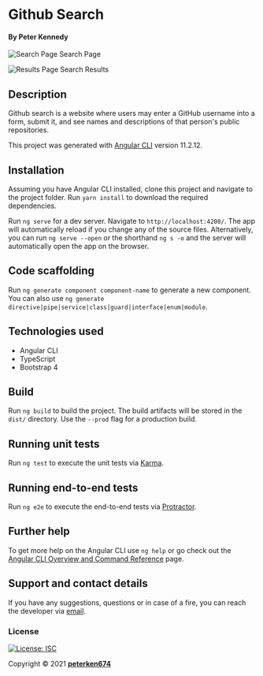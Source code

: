 # Github Search
#### By **Peter Kennedy**

![Search Page](./src/assets/)
Search Page

![Results Page](./src/assets/)
Search Results
## Description
Github search is a website where users may enter a GitHub username into a form, submit it, and see names and descriptions of that person's public repositories.

This project was generated with [Angular CLI](https://github.com/angular/angular-cli) version 11.2.12.

## Installation
Assuming you have Angular CLI installed, clone this project and navigate to the project folder. Run `yarn install` to download the required dependencies.

Run `ng serve` for a dev server. Navigate to `http://localhost:4200/`. The app will automatically reload if you change any of the source files. Alternatively, you can run `ng serve --open` or the shorthand `ng s -o` and the server will automatically open the app on the browser.

## Code scaffolding

Run `ng generate component component-name` to generate a new component. You can also use `ng generate directive|pipe|service|class|guard|interface|enum|module`.

## Technologies used
- Angular CLI
- TypeScript
- Bootstrap 4


## Build

Run `ng build` to build the project. The build artifacts will be stored in the `dist/` directory. Use the `--prod` flag for a production build.

## Running unit tests

Run `ng test` to execute the unit tests via [Karma](https://karma-runner.github.io).

## Running end-to-end tests

Run `ng e2e` to execute the end-to-end tests via [Protractor](http://www.protractortest.org/).

## Further help

To get more help on the Angular CLI use `ng help` or go check out the [Angular CLI Overview and Command Reference](https://angular.io/cli) page.

## Support and contact details
If you have any suggestions, questions or in case of a fire, you can reach the developer via [email](mailto:peterken.ngugi@gmail.com).
### License
[![License: ISC](https://img.shields.io/badge/License-ISC-yellow.svg)](/LICENSE)

Copyright &copy; 2021 **[peterken674](www.github.com/peterken674)**